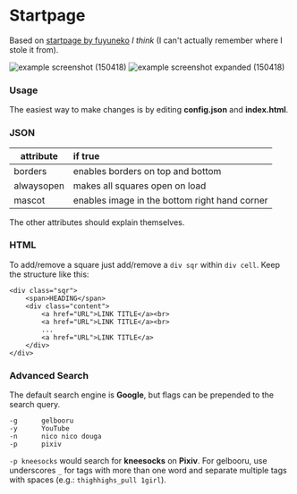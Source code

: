 # Startpage

Based on [startpage by fuyuneko](https://github.com/fuyuneko/startpage) *I think* (I can't actually remember where I stole it from).

![example screenshot (150418)](https://i.imgur.com/rcE2iob.jpg)
![example screenshot expanded (150418)](https://i.imgur.com/Qtz5p2O.jpg)

### Usage
The easiest way to make changes is by editing __config.json__ and __index.html__.

### JSON
| attribute    | if true                                              |
| ------------ | :--------------------------------------------------- |
| borders      | enables borders on top and bottom                    |
| alwaysopen   | makes all squares open on load                       |
| mascot       | enables image in the bottom right hand corner        |

The other attributes should explain themselves.

### HTML
To add/remove a square just add/remove a `div sqr` within `div cell`.
Keep the structure like this:
```
<div class="sqr">
    <span>HEADING</span>
    <div class="content">
        <a href="URL">LINK TITLE</a><br>
        <a href="URL">LINK TITLE</a><br>
        ...
        <a href="URL">LINK TITLE</a>
    </div>
</div>
```
### Advanced Search
The default search engine is **Google**, but flags can be prepended to the search query.
```
-g      gelbooru
-y      YouTube
-n      nico nico douga
-p      pixiv
```
`-p kneesocks` would search for **kneesocks** on **Pixiv**.
For gelbooru, use underscores `_` for tags with more than one word and separate multiple tags with spaces (e.g.: `thighhighs_pull 1girl`).